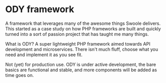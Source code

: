 # ODY framework
A framework that leverages many of the awesome things Swoole delivers.
This started as a case study on how PHP frameworks are built and quickly turned into a sort of passion project that has taught me many things.

What is ODY? A super lightweight PHP framework aimed towards API development and microservices. There isn't much fluff, choose what you need 
and implement it as you see fit. 

Not (yet) for production use. ODY is under active development, the bare basics are functional and stable, and more components will be added as time goes on.
